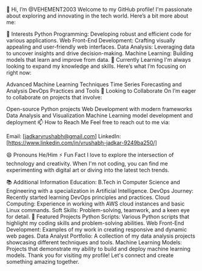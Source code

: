 👋 Hi, I’m @VEHEMENT2003
Welcome to my GitHub profile! I'm passionate about exploring and innovating in the tech world. Here’s a bit more about me:

👀 Interests
Python Programming: Developing robust and efficient code for various applications.
Web Front-End Development: Crafting visually appealing and user-friendly web interfaces.
Data Analysis: Leveraging data to uncover insights and drive decision-making.
Machine Learning: Building models that learn and improve from data.
🌱 Currently Learning
I'm always looking to expand my knowledge and skills. Here’s what I’m focusing on right now:

Advanced Machine Learning Techniques
Time Series Forecasting and Analysis
DevOps Practices and Tools
💞️ Looking to Collaborate On
I’m eager to collaborate on projects that involve:

Open-source Python projects
Web Development with modern frameworks
Data Analysis and Visualization
Machine Learning model development and deployment
📫 How to Reach Me
Feel free to reach out to me via:

Email: [jadkarvrushabh@gmail.com]
LinkedIn: [https://www.linkedin.com/in/vrushabh-jadkar-9249ba250/]

😄 Pronouns
He/Him
⚡ Fun Fact
I love to explore the intersection of technology and creativity. When I'm not coding, you can find me experimenting with digital art or diving into the latest tech trends.

📚 Additional Information
Education: B.Tech in Computer Science and Engineering with a specialization in Artificial Intelligence.
DevOps Journey: Recently started learning DevOps principles and practices.
Cloud Computing: Experience in working with AWS cloud instances and basic Linux commands.
Soft Skills: Problem-solving, teamwork, and a keen eye for detail.
🌟 Featured Projects
Python Scripts: Various Python scripts that highlight my coding skills and problem-solving abilities.
Web Front-End Development: Examples of my work in creating responsive and dynamic web pages.
Data Analyst Portfolio: A collection of my data analysis projects showcasing different techniques and tools.
Machine Learning Models: Projects that demonstrate my ability to build and deploy machine learning models.
Thank you for visiting my profile! Let's connect and create something amazing together.
<!---
VEHEMENT2003/VEHEMENT2003 is a ✨ special ✨ repository because its `README.md` (this file) appears on your GitHub profile.
You can click the Preview link to take a look at your changes.
--->
